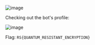 ![image](https://user-images.githubusercontent.com/63996033/229367638-17af6c5d-e1b5-452d-84e1-ba47bee74969.png)

Checking out the bot's profile:

![image](https://user-images.githubusercontent.com/63996033/229367735-61faba63-33d9-46c2-a754-35fa4a1558a4.png)

Flag: `RS{QUANTUM_RESISTANT_ENCRYPTION}`
